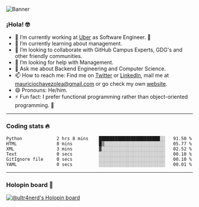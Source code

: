 ![Banner](banner.gif)

### ¡Hola! 🤓

- 🔭 I’m currently working at [Uber](https://uber.com) as Software Engineer. 🚗
- 🌱 I’m currently learning about management.
- 👯 I’m looking to collaborate with GitHub Campus Experts, GDG's and other friendly communities.
- 🤔 I’m looking for help with Management.
- 💬 Ask me about Backend Engineering and Computer Science.
- 📫 How to reach me: Find me on [Twitter](https://twitter.com/ultr4nerd) or [LinkedIn](https://www.linkedin.com/in/ultr4nerd), mail me at [mauriciochavezolea@gmail.com](mailto:mauriciochavezolea@gmail.com) or go check my own [website](https://mauriciochavez.dev).
- 😄 Pronouns: He/him. 
- ⚡ Fun fact: I prefer functional programming rather than object-oriented programming. 🤭
---

### Coding stats 🔥

<!--START_SECTION:waka-->

```text
Python             2 hrs 8 mins    ███████████████████████░░   91.50 %
HTML               8 mins          █▒░░░░░░░░░░░░░░░░░░░░░░░   05.77 %
XML                3 mins          ▓░░░░░░░░░░░░░░░░░░░░░░░░   02.52 %
Text               0 secs          ░░░░░░░░░░░░░░░░░░░░░░░░░   00.10 %
GitIgnore file     0 secs          ░░░░░░░░░░░░░░░░░░░░░░░░░   00.10 %
YAML               0 secs          ░░░░░░░░░░░░░░░░░░░░░░░░░   00.01 %
```

<!--END_SECTION:waka-->

---

### Holopin board 🦖

[![@ultr4nerd's Holopin board](https://holopin.me/ultr4nerd)](https://holopin.io/@ultr4nerd)
